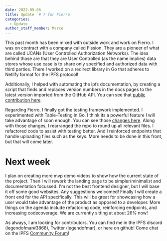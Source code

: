 ```yaml
---
date: 2022-05-06
title: Update `#`7 for Fierro
categories:
  - Update
author_staff_member: Marco
---
```


This past month has been mixed with outside work and work on Fierro. I was on contract with a company called Fission. They are a pioneer of what are called UCANs (User Controlled Authorization Networks). The idea behind those are that they are User Controlled (as the name implies) data stores whose use case is to share only specified and authorized data with third parties. There I worked on a redirect library in Go that adheres to Netlify format for the IPFS protocol! 

Additionally, I helped with automating the ipfs documentation, by creating a script that finds and replaces version numbers in the docs pages to the latest version imported from the GitHub API. You can see that [public contribution here](https://github.com/ipfs/ipfs-docs/pull/1130). 

Regarding Fierro, I finally got the testing framework implemented. I experimented with Table-Testing in Go. I think its a powerful feature I will take advantage of soon enough. You can see those [changes here](https://github.com/Fierro-Labs/Fierro/blob/Testing/src/keys_test.go). Along with those changes, I rearranged the repo to round up all relevant files. I refactored code to assist with testing better. And I reinforced endpoints that handle uploading files such as the keys. More needs to be done in this front, but that will come later. 

# Next week 

I plan on creating more mvp demo videos to show how the current state of the project. Then I will rework the landing page to be simpler/minimalist and documentation focussed. I'm not the best frontend designer, but I will base it off some good websites. Any suggestions welcomed! Finally I will create a front end for the API specifically. This will be great for showcasing how a user would take advantage of the product as opposed to a developer. More things on the agenda include refactoring code, reinforcing endpoints, and increasing codecoverage. We are currently sitting at about 26% now! 

As always, I am looking for contributors. You can find me in the IPFS discord (legendofmar#3868), Twitter (legendofmar), or here on github! Come chat on the IPFS [Community Forum](https://github.com/ipfs/community/discussions/701)!